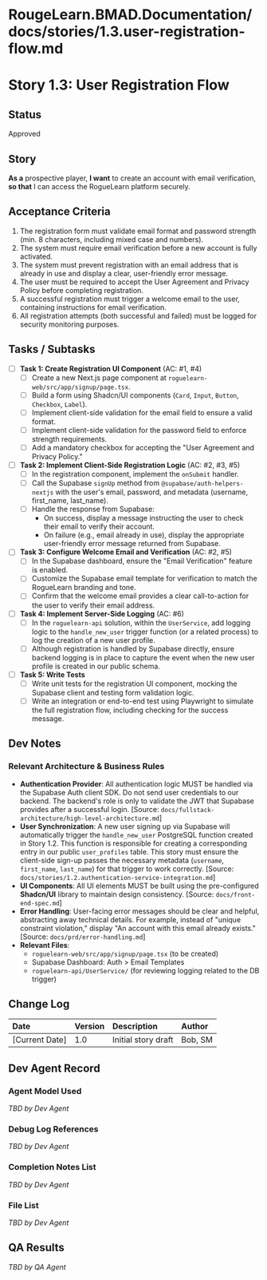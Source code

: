 # RougeLearn.BMAD.Documentation/docs/stories/1.3.user-registration-flow.md
# **Story 1.3: User Registration Flow**

## Status

Approved

## Story

**As a** prospective player,
**I want** to create an account with email verification,
**so that** I can access the RogueLearn platform securely.

## Acceptance Criteria

1. The registration form must validate email format and password strength (min. 8 characters, including mixed case and numbers).
2. The system must require email verification before a new account is fully activated.
3. The system must prevent registration with an email address that is already in use and display a clear, user-friendly error message.
4. The user must be required to accept the User Agreement and Privacy Policy before completing registration.
5. A successful registration must trigger a welcome email to the user, containing instructions for email verification.
6. All registration attempts (both successful and failed) must be logged for security monitoring purposes.

## Tasks / Subtasks

- [ ] **Task 1: Create Registration UI Component** (AC: #1, #4)
    - [ ] Create a new Next.js page component at `roguelearn-web/src/app/signup/page.tsx`.
    - [ ] Build a form using Shadcn/UI components (`Card`, `Input`, `Button`, `Checkbox`, `Label`).
    - [ ] Implement client-side validation for the email field to ensure a valid format.
    - [ ] Implement client-side validation for the password field to enforce strength requirements.
    - [ ] Add a mandatory checkbox for accepting the "User Agreement and Privacy Policy."
- [ ] **Task 2: Implement Client-Side Registration Logic** (AC: #2, #3, #5)
    - [ ] In the registration component, implement the `onSubmit` handler.
    - [ ] Call the Supabase `signUp` method from `@supabase/auth-helpers-nextjs` with the user's email, password, and metadata (username, first_name, last_name).
    - [ ] Handle the response from Supabase:
        - On success, display a message instructing the user to check their email to verify their account.
        - On failure (e.g., email already in use), display the appropriate user-friendly error message returned from Supabase.
- [ ] **Task 3: Configure Welcome Email and Verification** (AC: #2, #5)
    - [ ] In the Supabase dashboard, ensure the "Email Verification" feature is enabled.
    - [ ] Customize the Supabase email template for verification to match the RogueLearn branding and tone.
    - [ ] Confirm that the welcome email provides a clear call-to-action for the user to verify their email address.
- [ ] **Task 4: Implement Server-Side Logging** (AC: #6)
    - [ ] In the `roguelearn-api` solution, within the `UserService`, add logging logic to the `handle_new_user` trigger function (or a related process) to log the creation of a new user profile.
    - [ ] Although registration is handled by Supabase directly, ensure backend logging is in place to capture the event when the new user profile is created in our public schema.
- [ ] **Task 5: Write Tests**
    - [ ] Write unit tests for the registration UI component, mocking the Supabase client and testing form validation logic.
    - [ ] Write an integration or end-to-end test using Playwright to simulate the full registration flow, including checking for the success message.

## Dev Notes

### **Relevant Architecture & Business Rules**
*   **Authentication Provider**: All authentication logic MUST be handled via the Supabase Auth client SDK. Do not send user credentials to our backend. The backend's role is only to validate the JWT that Supabase provides after a successful login. [Source: `docs/fullstack-architecture/high-level-architecture.md`]
*   **User Synchronization**: A new user signing up via Supabase will automatically trigger the `handle_new_user` PostgreSQL function created in Story 1.2. This function is responsible for creating a corresponding entry in our public `user_profiles` table. This story must ensure the client-side sign-up passes the necessary metadata (`username`, `first_name`, `last_name`) for that trigger to work correctly. [Source: `docs/stories/1.2.authentication-service-integration.md`]
*   **UI Components**: All UI elements MUST be built using the pre-configured **Shadcn/UI** library to maintain design consistency. [Source: `docs/front-end-spec.md`]
*   **Error Handling**: User-facing error messages should be clear and helpful, abstracting away technical details. For example, instead of "unique constraint violation," display "An account with this email already exists." [Source: `docs/prd/error-handling.md`]
*   **Relevant Files**:
    *   `roguelearn-web/src/app/signup/page.tsx` (to be created)
    *   Supabase Dashboard: Auth > Email Templates
    *   `roguelearn-api/UserService/` (for reviewing logging related to the DB trigger)

## Change Log

| Date | Version | Description | Author |
| :--- | :--- | :--- | :--- |
| [Current Date] | 1.0 | Initial story draft | Bob, SM |

## Dev Agent Record

### Agent Model Used
_TBD by Dev Agent_

### Debug Log References
_TBD by Dev Agent_

### Completion Notes List
_TBD by Dev Agent_

### File List
_TBD by Dev Agent_

## QA Results
_TBD by QA Agent_